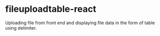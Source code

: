 # fileuploadtable-react
Uploading file from front end and displaying file data in the form of table using delimiter.
